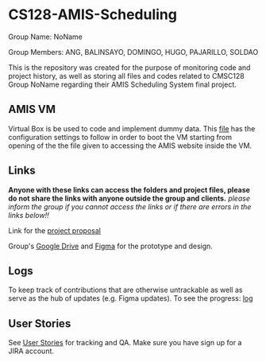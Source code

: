 # CS128-AMIS-Scheduling
Group Name: NoName

Group Members: ANG, BALINSAYO, DOMINGO, HUGO, PAJARILLO, SOLDAO 


This is the repository was created for the purpose of monitoring code and project history, as well as storing all files and codes related to CMSC128 Group NoName regarding their AMIS Scheduling System final project. 



## AMIS VM
Virtual Box is be used to code and implement dummy data. This [file](AMIS_config.txt) has the configuration settings to follow in order to boot the VM starting from opening of the the file given to accessing the AMIS website inside the VM.


## Links 
**Anyone with these links can access the folders and project files, please do not share the links with anyone outside the group and clients.**
_please inform the group if you cannot access the links or if there are errors in the links below!!_

Link for the [project proposal](https://docs.google.com/document/d/1WqOtVccxf3dkU_deSGO4UNyvHvEzSxbmVmO5mMhxplc/edit?usp=sharing)

Group's [Google Drive](https://drive.google.com/drive/folders/1J3i4REbPqJsXjb_gH7JRr3_ACjMIstkN?usp=sharing) and [Figma](https://www.figma.com/design/iWY1S5qYWKWpfETNmOnns9/AMIS-Student-Scheduling?node-id=0-1&t=sBQXZ3HpQ3bDvCeb-1) for the prototype and design.
  

## Logs
To keep track of contributions that are otherwise untrackable as well as serve as the hub of updates (e.g. Figma updates). To see the progress: [log](log.md)

## User Stories 
See [User Stories](https://up-team-ld54b69v.atlassian.net/jira/software/projects/SCRUM/boards/1) for tracking and QA. Make sure you have sign up for a JIRA account. 

